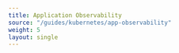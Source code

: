 ```yaml
--- 
title: Application Observability 
source: "/guides/kubernetes/app-observability" 
weight: 5 
layout: single 
--- 
```

